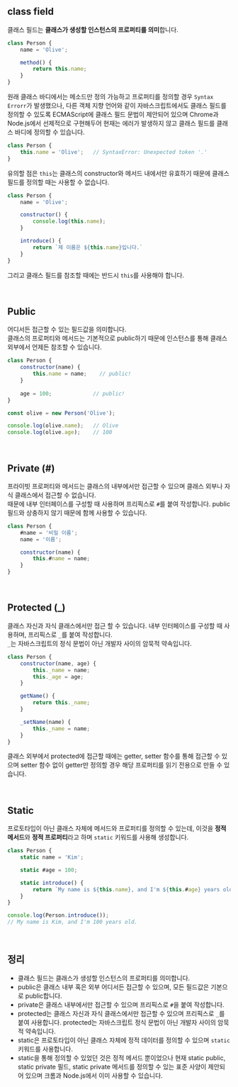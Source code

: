 ## class field
클래스 필드는 **클래스가 생성할 인스턴스의 프로퍼티를 의미**합니다.

```jsx
class Person {
	name = 'Olive';

	method() {
		return this.name;
	}
}

```

원래 클래스 바디에서는 메소드만 정의 가능하고 프로퍼티를 정의할 경우 `Syntax Errorr`가 발생했으나, 다른 객체 지향 언어와 같이 자바스크립트에서도 클래스 필드를 정의할 수 있도록 ECMAScript에 클래스 필드 문법이 제안되어 있으며 Chrome과 Node.js에서 선제적으로 구현해두어 현재는 에러가 발생하지 않고 클래스 필드를 클래스 바디에 정의할 수 있습니다.

```jsx
class Person {
	this.name = 'Olive';   // SyntaxError: Unexpected token '.'
}
```

유의할 점은 `this`는 클래스의 constructor와 메서드 내에서만 유효하기 때문에 클래스 필드를 정의할 때는 사용할 수 없습니다.

```jsx
class Person {
	name = 'Olive';

	constructor() {
		console.log(this.name);
	}

	introduce() {
		return `제 이름은 ${this.name}입니다.`
	}
}
```

그리고 클래스 필드를 참조할 때에는 반드시 `this`를 사용해야 합니다.

<br />

## Public

어디서든 접근할 수 있는 필드값을 의미합니다.<br />
클래스의 프로퍼티와 메서드는 기본적으로 public하기 때문에 인스턴스를 통해 클래스 외부에서 언제든 참조할 수 있습니다.

```jsx
class Person {
	constructor(name) {
		this.name = name;    // public!
	}
	
	age = 100;             // public!
}

const olive = new Person('Olive');

console.log(olive.name);   // Olive
console.log(olive.age);    // 100
```

<br />

## Private (#)
프라이빗 프로퍼티와 메서드는 클래스의 내부에서만 접근할 수 있으며 클래스 외부나 자식 클래스에서 접근할 수 없습니다.<br />
때문에 내부 인터페이스를 구성할 때 사용하며 프리픽스로 `#`를 붙여 작성합니다. public 필드와 상충하지 않기 때문에 함께 사용할 수 있습니다.

```jsx
class Person {
	#name = '비밀 이름';
	name = '이름';

	constructor(name) {
		this.#name = name;
	}
}
```

<br />

## Protected (_)
클래스 자신과 자식 클래스에서만 접근 할 수 있습니다. 내부 인터페이스를 구성할 때 사용하며, 프리픽스로 `_`를 붙여 작성합니다.<br />
`_`는 자바스크립트의 정식 문법이 아닌 개발자 사이의 암묵적 약속입니다.

```jsx
class Person {
	constructor(name, age) {
		this._name = name;
		this._age = age;
	}

	getName() {
		return this._name;
	}

	_setName(name) {
		this._name = name;
	}
}
```

클래스 외부에서 protected에 접근할 때에는 getter, setter 함수를 통해 접근할 수 있으며 setter 함수 없이 getter만 정의할 경우 해당 프로퍼티를 읽기 전용으로 만들 수 있습니다.

<br />

## Static
프로토타입이 아닌 클래스 자체에 메서드와 프로퍼티를 정의할 수 있는데, 이것을 **정적 메서드**와 **정적 프로퍼티**라고 하며 `static` 키워드를 사용해 생성합니다.

```jsx
class Person {
	static name = 'Kim';

	static #age = 100;

	static introduce() {
		return `My name is ${this.name}, and I'm ${this.#age} years old.`
	}
}

console.log(Person.introduce());
// My name is Kim, and I'm 100 years old.
```

<br />

## 정리

- 클래스 필드는 클래스가 생성할 인스턴스의 프로퍼티를 의미합니다.
- public은 클래스 내부 혹은 외부 어디서든 접근할 수 있으며, 모든 필드값은 기본으로 public합니다.
- private은 클래스 내부에서만 접근할 수 있으며 프리픽스로 `#`을 붙여 작성합니다.
- protected는 클래스 자신과 자식 클래스에서만 접근할 수 있으며 프리픽스로 `_`를 붙여 사용합니다. protected는 자바스크립트 정식 문법이 아닌 개발자 사이의 암묵적 약속입니다.
- static은 프로토타입이 아닌 클래스 자체에 정적 데이터를 정의할 수 있으며 `static` 키워드를 사용합니다.
- static을 통해 정의할 수 있었던 것은 정적 메서드 뿐이었으나 현재 static public, static private 필드, static private 메서드를 정의할 수 있는 표준 사양이 제안되어 있으며 크롬과 Node.js에서 이미 사용할 수 있습니다.
